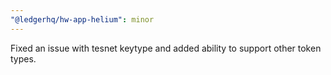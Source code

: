 ```yaml
---
"@ledgerhq/hw-app-helium": minor
---
```


Fixed an issue with tesnet keytype and added ability to support other token types.
